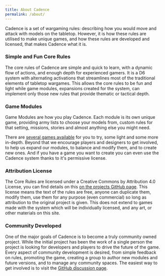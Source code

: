```yaml
---
title: About Cadence
permalink: /about/
---
```


Cadence is a set of wargaming rules: describing how you would move and attack with models on the tabletop. However, it is how these rules are utilised to make unique games, and how these rules are developed and licensed, that makes Cadence what it is.

### Simple and Fun Core Rules

The core rules of Cadence are simple and quick to learn, with a dynamic flow of actions, and enough depth for experienced gamers. It is a D6 system with alternating activations that streamlines most of the traditional elements of tabletop wargames. This allows the core rules to be fun and light while game modules, expansions created for the system, can implement only those new rules that provide thematic or tactical depth.

### Game Modules

Game Modules are how you play Cadence. Each module is its own unique game, providing army lists to choose your models from, custom rules for that setting, missions, stories and almost anything else you might need.

There are <a href="/modules/">several games available</a> for you to try, some light and some more in-depth. Beyond that we encourage players and designers to get involved, to help us expand our modules, to balance and modify them, and to create new ones. And if you have a game you want to create you can even use the Cadence system thanks to it's permissive license.

### Attribution License

The Core Rules are licensed under a Creative Commons by Attribution 4.0 License, you can find details on this [on the projects GitHub page](https://github.com/open-source-tabletop/cadence). This license means the text of the rules are free, anyone can duplicate them, modify them, use them for any purpose (even commercial) so long as attribution to the original project is given. This does not extend to games made with the system which will be individually licensed, and any art, or other materials on this site.

### Community Developed

One of the major goals of Cadence is to become a truly community owned project. While the initial project has been the work of a single person the project is looking for developers and players to drive the future of the game. Every aspect of community development is desired, from simple feedback on rules, promoting the game, creating a group to author new modules and future versions, and to manage any community spaces. The easiest way to get involved is to visit the [GitHub discussion page](https://github.com/open-source-tabletop/cadence/discussions).